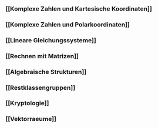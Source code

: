 ### [[Komplexe Zahlen und Kartesische Koordinaten]]
### [[Komplexe Zahlen und Polarkoordinaten]]
### [[Lineare Gleichungssysteme]]
### [[Rechnen mit Matrizen]]
### [[Algebraische Strukturen]]
### [[Restklassengruppen]]
### [[Kryptologie]]
### [[Vektorraeume]]